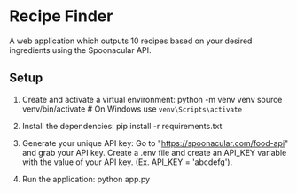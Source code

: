 # Recipe Finder

A web application which outputs 10 recipes based on your desired ingredients using the Spoonacular API.

## Setup

1. Create and activate a virtual environment:
   python -m venv venv
   source venv/bin/activate  # On Windows use `venv\Scripts\activate`

2. Install the dependencies:
   pip install -r requirements.txt

3. Generate your unique API key:
   Go to "https://spoonacular.com/food-api" and grab your API key. Create a .env file and create an API_KEY variable with the value of your API key. (Ex. API_KEY = 'abcdefg').

4. Run the application:
    python app.py
